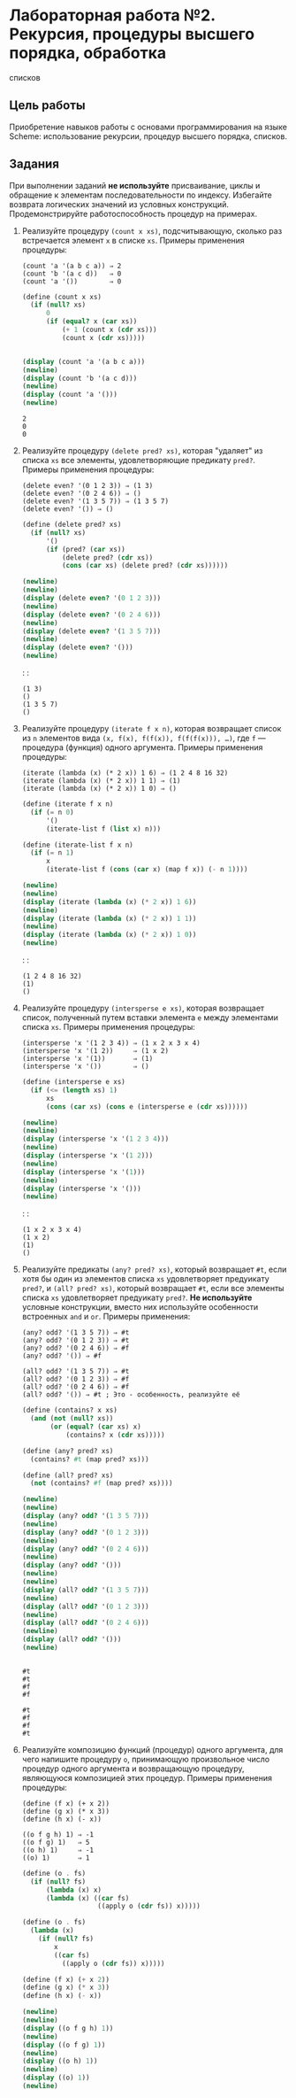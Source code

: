 # Лабораторная работа №2. Рекурсия, процедуры высшего порядка, обработка

списков

## Цель работы

Приобретение навыков работы с основами программирования на языке Scheme:
использование рекурсии, процедур высшего порядка, списков.

## Задания

При выполнении заданий **не используйте** присваивание, циклы и
обращение к элементам последовательности по индексу. Избегайте возврата
логических значений из условных конструкций. Продемонстрируйте
работоспособность процедур на примерах.

1.  Реализуйте процедуру `(count x xs)`, подсчитывающую, сколько раз
    встречается элемент `x` в списке `xs`. Примеры применения процедуры:

    ``` example
    (count 'a '(a b c a)) ⇒ 2
    (count 'b '(a c d))   ⇒ 0
    (count 'a '())        ⇒ 0
    ```

    ``` scheme
    (define (count x xs)
      (if (null? xs)
          0
          (if (equal? x (car xs))
              (+ 1 (count x (cdr xs)))
              (count x (cdr xs)))))


    (display (count 'a '(a b c a)))
    (newline)
    (display (count 'b '(a c d)))
    (newline)
    (display (count 'a '()))
    (newline)
    ```

    ``` example
    2
    0
    0
    ```

2.  Реализуйте процедуру `(delete pred? xs)`, которая "удаляет" из
    списка `xs` все элементы, удовлетворяющие предикату `pred?`. Примеры
    применения процедуры:

    ``` example
    (delete even? '(0 1 2 3)) ⇒ (1 3)
    (delete even? '(0 2 4 6)) ⇒ ()
    (delete even? '(1 3 5 7)) ⇒ (1 3 5 7)
    (delete even? '()) ⇒ ()
    ```

    ``` scheme
    (define (delete pred? xs)
      (if (null? xs)
          '()
          (if (pred? (car xs))
              (delete pred? (cdr xs))
              (cons (car xs) (delete pred? (cdr xs))))))

    (newline)
    (newline)
    (display (delete even? '(0 1 2 3)))
    (newline)
    (display (delete even? '(0 2 4 6)))
    (newline)
    (display (delete even? '(1 3 5 7)))
    (newline)
    (display (delete even? '()))
    (newline)
    ```

    : :

    ``` example
    (1 3)
    ()
    (1 3 5 7)
    ()
    ```

3.  Реализуйте процедуру `(iterate f x n)`, которая возвращает список из
    `n` элементов вида `(x, f(x), f(f(x)), f(f(f(x))), …)`, где `f` —
    процедура (функция) одного аргумента. Примеры применения процедуры:

    ``` example
    (iterate (lambda (x) (* 2 x)) 1 6) ⇒ (1 2 4 8 16 32)
    (iterate (lambda (x) (* 2 x)) 1 1) ⇒ (1)
    (iterate (lambda (x) (* 2 x)) 1 0) ⇒ ()
    ```

    ``` scheme
    (define (iterate f x n)
      (if (= n 0)
          '()
          (iterate-list f (list x) n)))

    (define (iterate-list f x n)
      (if (= n 1)
          x
          (iterate-list f (cons (car x) (map f x)) (- n 1))))

    (newline)
    (newline)
    (display (iterate (lambda (x) (* 2 x)) 1 6))
    (newline)
    (display (iterate (lambda (x) (* 2 x)) 1 1))
    (newline)
    (display (iterate (lambda (x) (* 2 x)) 1 0))
    (newline)
    ```

    : :

    ``` example
    (1 2 4 8 16 32)
    (1)
    ()
    ```

4.  Реализуйте процедуру `(intersperse e xs)`, которая возвращает
    список, полученный путем вставки элемента `е` между элементами
    списка `xs`. Примеры применения процедуры:

    ``` example
    (intersperse 'x '(1 2 3 4)) ⇒ (1 x 2 x 3 x 4)
    (intersperse 'x '(1 2))     ⇒ (1 x 2)
    (intersperse 'x '(1))       ⇒ (1)
    (intersperse 'x '())        ⇒ ()
    ```

    ``` scheme
    (define (intersperse e xs)
      (if (<= (length xs) 1)
          xs
          (cons (car xs) (cons e (intersperse e (cdr xs))))))

    (newline)
    (newline)
    (display (intersperse 'x '(1 2 3 4)))
    (newline)
    (display (intersperse 'x '(1 2)))
    (newline)
    (display (intersperse 'x '(1)))
    (newline)
    (display (intersperse 'x '()))
    (newline)
    ```

    : :

    ``` example
    (1 x 2 x 3 x 4)
    (1 x 2)
    (1)
    ()
    ```

5.  Реализуйте предикаты `(any? pred? xs)`, который возвращает `#t`,
    если хотя бы один из элементов списка `xs` удовлетворяет предуикату
    `pred?`, и `(all? pred? xs)`, который возвращает `#t`, если все
    элементы списка `xs` удовлетворяет предуикату `pred?`. **Не
    используйте** условные конструкции, вместо них используйте
    особенности встроенных `and` и `or`. Примеры применения:

    ``` example
    (any? odd? '(1 3 5 7)) ⇒ #t
    (any? odd? '(0 1 2 3)) ⇒ #t
    (any? odd? '(0 2 4 6)) ⇒ #f
    (any? odd? '()) ⇒ #f

    (all? odd? '(1 3 5 7)) ⇒ #t
    (all? odd? '(0 1 2 3)) ⇒ #f
    (all? odd? '(0 2 4 6)) ⇒ #f
    (all? odd? '()) ⇒ #t ; Это - особенность, реализуйте её
    ```

    ``` scheme
    (define (contains? x xs)
      (and (not (null? xs))
           (or (equal? (car xs) x)
               (contains? x (cdr xs)))))

    (define (any? pred? xs)
      (contains? #t (map pred? xs)))

    (define (all? pred? xs)
      (not (contains? #f (map pred? xs))))

    (newline)
    (newline)
    (display (any? odd? '(1 3 5 7)))
    (newline)
    (display (any? odd? '(0 1 2 3)))
    (newline)
    (display (any? odd? '(0 2 4 6)))
    (newline)
    (display (any? odd? '()))
    (newline)
    (newline)
    (display (all? odd? '(1 3 5 7)))
    (newline)
    (display (all? odd? '(0 1 2 3)))
    (newline)
    (display (all? odd? '(0 2 4 6)))
    (newline)
    (display (all? odd? '()))
    (newline)
    ```

    ``` example

    #t
    #t
    #f
    #f

    #t
    #f
    #f
    #t
    ```

6.  Реализуйте композицию функций (процедур) одного аргумента, для чего
    напишите процедуру `o`, принимающую произвольное число процедур
    одного аргумента и возвращающую процедуру, являющуюся композицией
    этих процедур. Примеры применения процедуры:

    ``` example
    (define (f x) (+ x 2))
    (define (g x) (* x 3))
    (define (h x) (- x))

    ((o f g h) 1) ⇒ -1
    ((o f g) 1)   ⇒ 5
    ((o h) 1)     ⇒ -1
    ((o) 1)       ⇒ 1
    ```

    ``` scheme
    (define (o . fs)
      (if (null? fs)
          (lambda (x) x)
          (lambda (x) ((car fs)
                       ((apply o (cdr fs)) x)))))

    (define (o . fs)
      (lambda (x)
        (if (null? fs)
            x
            ((car fs)
              ((apply o (cdr fs)) x)))))

    (define (f x) (+ x 2))
    (define (g x) (* x 3))
    (define (h x) (- x))

    (newline)
    (newline)
    (display ((o f g h) 1))
    (newline)
    (display ((o f g) 1))
    (newline)
    (display ((o h) 1))
    (newline)
    (display ((o) 1))
    (newline)
    ```
